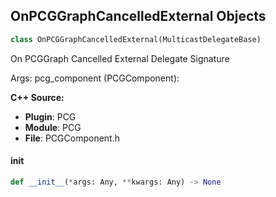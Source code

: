## OnPCGGraphCancelledExternal Objects

```python
class OnPCGGraphCancelledExternal(MulticastDelegateBase)
```

On PCGGraph Cancelled External  Delegate Signature

Args:
    pcg_component (PCGComponent):

**C++ Source:**

- **Plugin**: PCG
- **Module**: PCG
- **File**: PCGComponent.h

<a id="unreal.OnPCGGraphCancelledExternal.__init__"></a>

#### __init__

```python
def __init__(*args: Any, **kwargs: Any) -> None
```

<a id="unreal.OnPCGGraphCleanedExternal"></a>